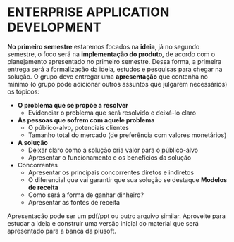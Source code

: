 # ENTERPRISE APPLICATION DEVELOPMENT

**No primeiro semestre** estaremos focados na **ideia**, já no segundo semestre, o foco será na **implementação do produto**, de acordo com o planejamento apresentado no primeiro semestre. Dessa forma, a primeira entrega será a formalização da ideia, estudos e pesquisas para chegar na solução. O grupo deve entregar uma **apresentação** que contenha no mínimo (o grupo pode adicionar outros assuntos que julgarem necessários) os tópicos:
- **O problema que se propõe a resolver**
    - Evidenciar o problema que será resolvido e deixá-lo claro
- **As pessoas que sofrem com aquele problema**
    - O público-alvo, potenciais clientes
    - Tamanho total do mercado (de preferência com valores monetários)
- **A solução**
    - Deixar claro como a solução cria valor para o público-alvo
    - Apresentar o funcionamento e os benefícios da solução
- Concorrentes
    - Apresentar os principais concorrentes diretos e indiretos
    - O diferencial que vai garantir que sua solução se destaque
**Modelos de receita**
    - Como será a forma de ganhar dinheiro?
    - Apresentar as fontes de receita

Apresentação pode ser um pdf/ppt ou outro arquivo similar. Aproveite para estudar a ideia e construir
uma versão inicial do material que será apresentado para a banca da plusoft.